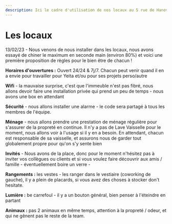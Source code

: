 ```yaml
---
description: Ici le cadre d'utilisation de nos locaux au 5 rue de Hanovre 75002 Paris !
---
```


# Les locaux

13/02/23 - Nous venons de nous installer dans les locaux, nous avons essayé de chiner le maximum en seconde main (environ 80%) et voici une première proposition de règles pour le bien être de chacun !&#x20;

**Horaires d'ouvertures :**  Ouvert 24/24 & 7j/7. Chacun peut venir quand il en a envie pour travailler pour Yeita et/ou pour ses projets perso/autre&#x20;

**Wifi** - la mauvaise surprise, c'est que l'immeuble n'est pas fibré, nous allons devoir faire une installation privée qui prend un peu de temps - nous avons une box en attendant&#x20;

**Sécurité** - nous allons installer une alarme - le code sera partagé à tous les membres de l'équipe.&#x20;

**Ménage** - nous allons prendre une prestation de ménage régulière pour s'assurer de la propreté en continue. Il n'y a pas de Lave Vaisselle pour le moment, nous allons voir à l'usage si il y en a besoin. En attendant, chacun est responsable de sa vaisselle, et assurons nous de garder tout globalement propre pour qu'on s'y sente bien&#x20;

**Invités** - Nous avons de la place, donc pour le moment n'hésitez pas à inviter vos collègues ou clients et si vous voulez faire découvrir aux amis / famille - éventuellement boire un verre -&#x20;

**Rangements :** les vestes - les ranger dans le vestiaire (coworking de gauche), il y a plein de placards, si vous avez des choses à stocker don't hesitate.&#x20;

**Lumière :** be carrefoul - il y a un bouton général, bien penser à l'éteindre en partant

**Animaux :** pas 2 animaux en même temps, attention à la propreté / odeur, et qui ne gênent pas le reste de la team.&#x20;

